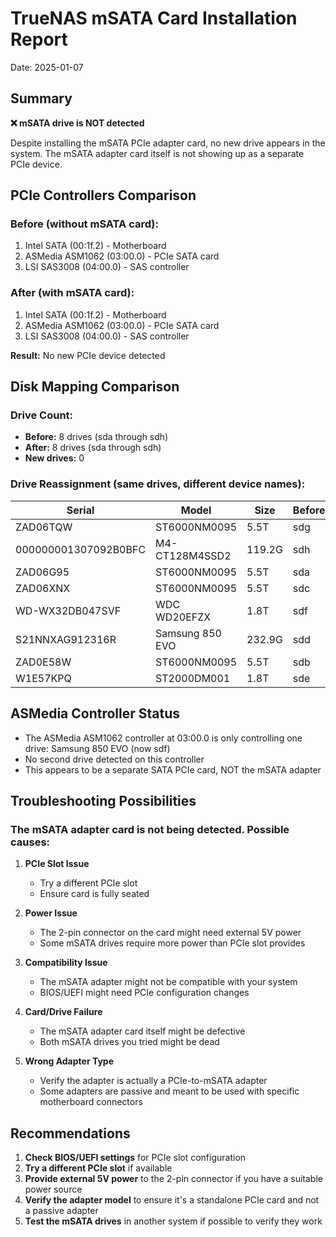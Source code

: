 # TrueNAS mSATA Card Installation Report
Date: 2025-01-07

## Summary
**❌ mSATA drive is NOT detected**

Despite installing the mSATA PCIe adapter card, no new drive appears in the system. The mSATA adapter card itself is not showing up as a separate PCIe device.

## PCIe Controllers Comparison

### Before (without mSATA card):
1. Intel SATA (00:1f.2) - Motherboard
2. ASMedia ASM1062 (03:00.0) - PCIe SATA card
3. LSI SAS3008 (04:00.0) - SAS controller

### After (with mSATA card):
1. Intel SATA (00:1f.2) - Motherboard
2. ASMedia ASM1062 (03:00.0) - PCIe SATA card
3. LSI SAS3008 (04:00.0) - SAS controller

**Result:** No new PCIe device detected

## Disk Mapping Comparison

### Drive Count:
- **Before:** 8 drives (sda through sdh)
- **After:** 8 drives (sda through sdh)
- **New drives:** 0

### Drive Reassignment (same drives, different device names):

| Serial | Model | Size | Before | After | Controller |
|--------|-------|------|--------|-------|------------|
| ZAD06TQW | ST6000NM0095 | 5.5T | sdg | **sda** | LSI SAS |
| 000000001307092B0BFC | M4-CT128M4SSD2 | 119.2G | sdh | **sdb** | Intel SATA |
| ZAD06G95 | ST6000NM0095 | 5.5T | sda | **sdc** | LSI SAS |
| ZAD06XNX | ST6000NM0095 | 5.5T | sdc | **sdd** | LSI SAS |
| WD-WX32DB047SVF | WDC WD20EFZX | 1.8T | sdf | **sde** | Intel SATA |
| S21NNXAG912316R | Samsung 850 EVO | 232.9G | sdd | **sdf** | ASMedia SATA |
| ZAD0E58W | ST6000NM0095 | 5.5T | sdb | **sdg** | LSI SAS |
| W1E57KPQ | ST2000DM001 | 1.8T | sde | **sdh** | Intel SATA |

## ASMedia Controller Status
- The ASMedia ASM1062 controller at 03:00.0 is only controlling one drive: Samsung 850 EVO (now sdf)
- No second drive detected on this controller
- This appears to be a separate SATA PCIe card, NOT the mSATA adapter

## Troubleshooting Possibilities

### The mSATA adapter card is not being detected. Possible causes:

1. **PCIe Slot Issue**
   - Try a different PCIe slot
   - Ensure card is fully seated

2. **Power Issue**
   - The 2-pin connector on the card might need external 5V power
   - Some mSATA drives require more power than PCIe slot provides

3. **Compatibility Issue**
   - The mSATA adapter might not be compatible with your system
   - BIOS/UEFI might need PCIe configuration changes

4. **Card/Drive Failure**
   - The mSATA adapter card itself might be defective
   - Both mSATA drives you tried might be dead

5. **Wrong Adapter Type**
   - Verify the adapter is actually a PCIe-to-mSATA adapter
   - Some adapters are passive and meant to be used with specific motherboard connectors

## Recommendations

1. **Check BIOS/UEFI settings** for PCIe slot configuration
2. **Try a different PCIe slot** if available
3. **Provide external 5V power** to the 2-pin connector if you have a suitable power source
4. **Verify the adapter model** to ensure it's a standalone PCIe card and not a passive adapter
5. **Test the mSATA drives** in another system if possible to verify they work